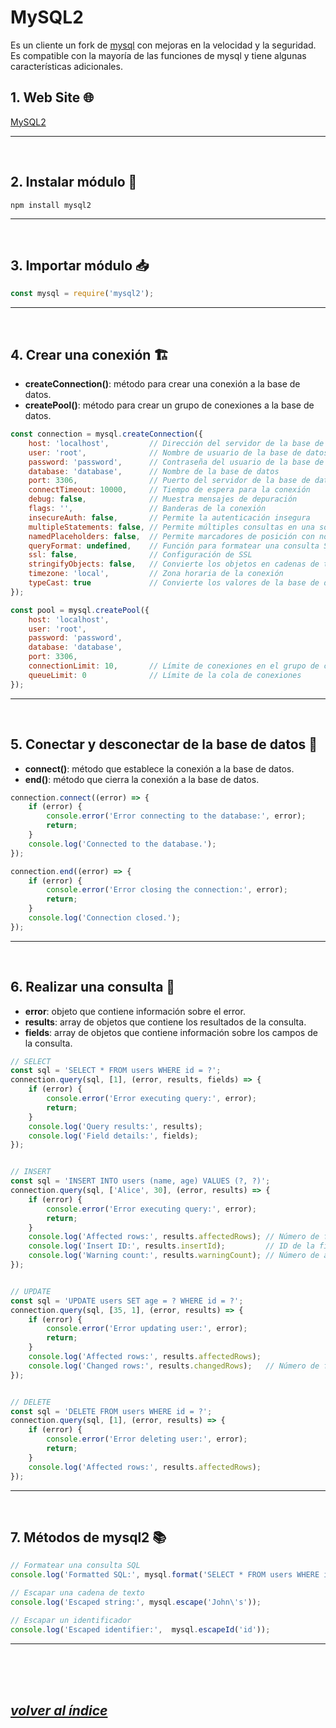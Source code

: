 # MySQL2
Es un cliente un fork de [mysql](https://www.npmjs.com/package/mysql) con mejoras en la velocidad y la seguridad. Es compatible con la mayoría de las funciones de mysql y tiene algunas características adicionales.

## 1. Web Site 🌐
[MySQL2](https://www.npmjs.com/package/mysql2)

---
<br>

## 2. Instalar módulo 🔧
```npm install mysql2```

---
<br>

## 3. Importar módulo 📥
```javascript
const mysql = require('mysql2');
```
---
<br>

## 4. Crear una conexión 🏗️
- **createConnection()**: método para crear una conexión a la base de datos.
- **createPool()**: método para crear un grupo de conexiones a la base de datos.
```javascript
const connection = mysql.createConnection({
    host: 'localhost',         // Dirección del servidor de la base de datos (localhost, http://example.com, etc)
    user: 'root',              // Nombre de usuario de la base de datos
    password: 'password',      // Contraseña del usuario de la base de datos
    database: 'database',      // Nombre de la base de datos
    port: 3306,                // Puerto del servidor de la base de datos
    connectTimeout: 10000,     // Tiempo de espera para la conexión
    debug: false,              // Muestra mensajes de depuración
    flags: '',                 // Banderas de la conexión
    insecureAuth: false,       // Permite la autenticación insegura
    multipleStatements: false, // Permite múltiples consultas en una sola cadena
    namedPlaceholders: false,  // Permite marcadores de posición con nombre
    queryFormat: undefined,    // Función para formatear una consulta SQL
    ssl: false,                // Configuración de SSL
    stringifyObjects: false,   // Convierte los objetos en cadenas de texto
    timezone: 'local',         // Zona horaria de la conexión
    typeCast: true             // Convierte los valores de la base de datos en tipos de JavaScript
});

const pool = mysql.createPool({
    host: 'localhost',
    user: 'root',
    password: 'password',
    database: 'database',
    port: 3306,
    connectionLimit: 10,       // Límite de conexiones en el grupo de conexiones
    queueLimit: 0              // Límite de la cola de conexiones
});
```
---
<br>

## 5. Conectar y desconectar de la base de datos 🚪
- **connect()**: método que establece la conexión a la base de datos.
- **end()**: método que cierra la conexión a la base de datos.
```javascript
connection.connect((error) => {
    if (error) {
        console.error('Error connecting to the database:', error);
        return;
    }
    console.log('Connected to the database.');
});

connection.end((error) => {
    if (error) {
        console.error('Error closing the connection:', error);
        return;
    }
    console.log('Connection closed.');
});
```
---
<br>

## 6. Realizar una consulta 📄
- **error**: objeto que contiene información sobre el error.
- **results**: array de objetos que contiene los resultados de la consulta.
- **fields**: array de objetos que contiene información sobre los campos de la consulta.
```javascript
// SELECT
const sql = 'SELECT * FROM users WHERE id = ?';
connection.query(sql, [1], (error, results, fields) => {
    if (error) {
        console.error('Error executing query:', error);
        return;
    }
    console.log('Query results:', results);
    console.log('Field details:', fields);
});


// INSERT
const sql = 'INSERT INTO users (name, age) VALUES (?, ?)';
connection.query(sql, ['Alice', 30], (error, results) => {
    if (error) {
        console.error('Error executing query:', error);
        return;
    }
    console.log('Affected rows:', results.affectedRows); // Número de filas afectadas
    console.log('Insert ID:', results.insertId);         // ID de la fila insertada
    console.log('Warning count:', results.warningCount); // Número de advertencias
});


// UPDATE
const sql = 'UPDATE users SET age = ? WHERE id = ?';
connection.query(sql, [35, 1], (error, results) => {
    if (error) {
        console.error('Error updating user:', error);
        return;
    }
    console.log('Affected rows:', results.affectedRows);
    console.log('Changed rows:', results.changedRows);   // Número de filas cambiadas
});


// DELETE
const sql = 'DELETE FROM users WHERE id = ?';
connection.query(sql, [1], (error, results) => {
    if (error) {
        console.error('Error deleting user:', error);
        return;
    }
    console.log('Affected rows:', results.affectedRows);
});
```
---
<br>

## 7. Métodos de mysql2 📚
```javascript
// Formatear una consulta SQL
console.log('Formatted SQL:', mysql.format('SELECT * FROM users WHERE id = ?', [1]));

// Escapar una cadena de texto
console.log('Escaped string:', mysql.escape('John\'s'));

// Escapar un identificador
console.log('Escaped identifier:',  mysql.escapeId('id'));
```
---
<br><br><br>

## *[volver al índice](../../../../README.md)*